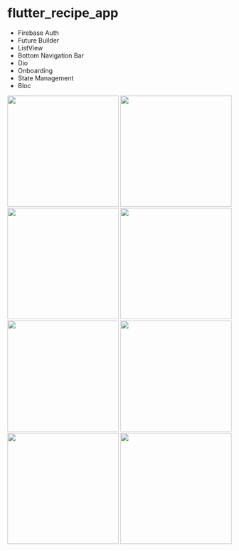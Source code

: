 # flutter_recipe_app
- Firebase Auth
- Future Builder
- ListView
- Bottom Navigation Bar
- Dio
- Onboarding
- State Management
- Bloc

<p float = "left">
<img src="https://github.com/davutkarakus/RecipeApp/assets/111883993/c2aefe65-226a-472c-9234-0f414f2c73f1" width="250"/>
<img src="https://github.com/davutkarakus/RecipeApp/assets/111883993/57ae75d5-2969-47ed-b4a1-3e127a7cf262" width="250"/>
<img src="https://github.com/davutkarakus/RecipeApp/assets/111883993/c1146689-81f9-440b-bf1f-38eb8db2e8ac" width="250"/>
<img src="https://github.com/davutkarakus/RecipeApp/assets/111883993/8f7d1af0-dd27-4a64-b7c8-85596b317722" width="250"/>
<img src="https://github.com/davutkarakus/RecipeApp/assets/111883993/94dca210-42fa-4768-a86f-8d2bbb774505" width="250"/>
<img src="https://github.com/davutkarakus/RecipeApp/assets/111883993/be7086be-c27c-4dfc-a903-31b0097d3969" width="250"/>
<img src="https://github.com/davutkarakus/RecipeApp/assets/111883993/8ae362af-c74c-4f09-9b25-181b627be0d0" width="250"/>
<img src="https://github.com/davutkarakus/RecipeApp/assets/111883993/25cfe26e-623c-4842-83d5-f0d1fba9acf5" width="250"/>

  </p>

